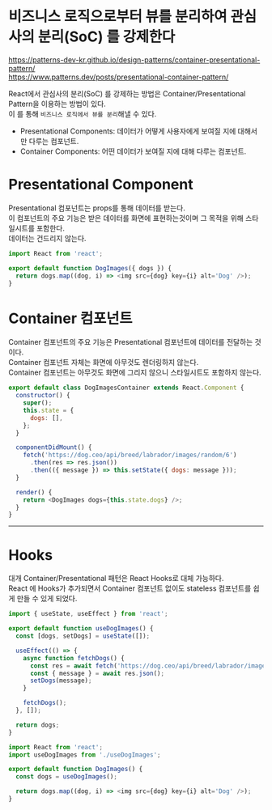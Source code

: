 # 비즈니스 로직으로부터 뷰를 분리하여 관심사의 분리(SoC) 를 강제한다

https://patterns-dev-kr.github.io/design-patterns/container-presentational-pattern/  
https://www.patterns.dev/posts/presentational-container-pattern/

React에서 관심사의 분리(SoC) 를 강제하는 방법은 Container/Presentational Pattern을 이용하는 방법이 있다.  
이 를 통해 `비즈니스 로직에서 뷰를 분리`해낼 수 있다.

- Presentational Components: 데이터가 어떻게 사용자에게 보여질 지에 대해서만 다루는 컴포넌트.
- Container Components: 어떤 데이터가 보여질 지에 대해 다루는 컴포넌트.

# Presentational Component

Presentational 컴포넌트는 props를 통해 데이터를 받는다.  
이 컴포넌트의 주요 기능은 받은 데이터를 화면에 표현하는것이며 그 목적을 위해 스타일시트를 포함한다.  
데이터는 건드리지 않는다.

```javascript
import React from 'react';

export default function DogImages({ dogs }) {
  return dogs.map((dog, i) => <img src={dog} key={i} alt='Dog' />);
}
```

# Container 컴포넌트

Container 컴포넌트의 주요 기능은 Presentational 컴포넌트에 데이터를 전달하는 것이다.  
Container 컴포넌트 자체는 화면에 아무것도 렌더링하지 않는다.  
Container 컴포넌트는 아무것도 화면에 그리지 않으니 스타일시트도 포함하지 않는다.

```javascript
export default class DogImagesContainer extends React.Component {
  constructor() {
    super();
    this.state = {
      dogs: [],
    };
  }

  componentDidMount() {
    fetch('https://dog.ceo/api/breed/labrador/images/random/6')
      .then(res => res.json())
      .then(({ message }) => this.setState({ dogs: message }));
  }

  render() {
    return <DogImages dogs={this.state.dogs} />;
  }
}
```

---

# Hooks

대개 Container/Presentational 패턴은 React Hooks로 대체 가능하다.  
React 에 Hooks가 추가되면서 Container 컴포넌트 없이도 stateless 컴포넌트를 쉽게 만들 수 있게 되었다.

```javascript
import { useState, useEffect } from 'react';

export default function useDogImages() {
  const [dogs, setDogs] = useState([]);

  useEffect(() => {
    async function fetchDogs() {
      const res = await fetch('https://dog.ceo/api/breed/labrador/images/random/6');
      const { message } = await res.json();
      setDogs(message);
    }

    fetchDogs();
  }, []);

  return dogs;
}
```

```javascript
import React from 'react';
import useDogImages from './useDogImages';

export default function DogImages() {
  const dogs = useDogImages();

  return dogs.map((dog, i) => <img src={dog} key={i} alt='Dog' />);
}
```
